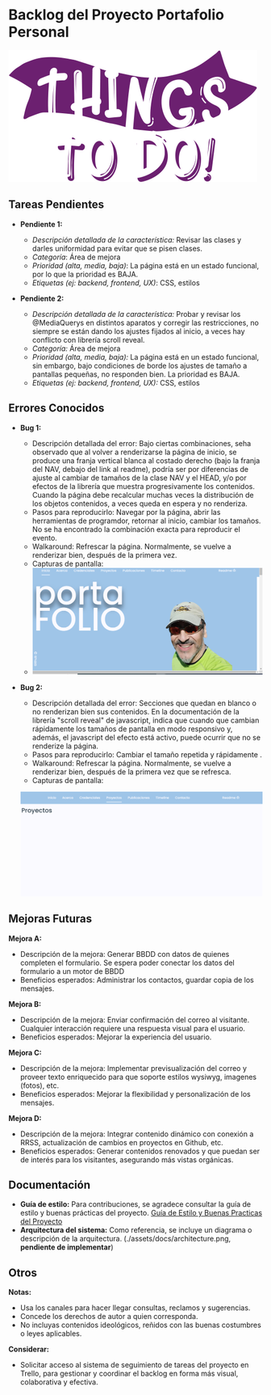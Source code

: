 # Backlog del Proyecto Portafolio Personal

![1723764740134](image/t2d/1723764740134.png)

## Tareas Pendientes

* **Pendiente 1:**

  * *Descripción detallada de la característica:* Revisar las clases y darles uniformidad para evitar que se pisen clases.
  * *Categoría*: Área de mejora
  * *Prioridad (alta, media, baja)*: La página está en un estado funcional, por lo que la prioridad es BAJA.
  * *Etiquetas (ej: backend, frontend, UX)*: CSS, estilos
* **Pendiente 2:**

  * *Descripción detallada de la característica:* Probar y revisar los @MediaQuerys en distintos aparatos y corregir las restricciones, no siempre se están dando los ajustes fijados al inicio, a veces hay conflicto con librería scroll reveal.
  * *Categoría:* Área de mejora
  * *Prioridad (alta, media, baja):* La página está en un estado funcional, sin embargo, bajo condiciones de borde los ajustes de tamaño a pantallas pequeñas, no responden bien. La prioridad es BAJA.
  * *Etiquetas (ej: backend, frontend, UX):* CSS, estilos

## Errores Conocidos

* **Bug 1:**

  * Descripción detallada del error: Bajo ciertas combinaciones, seha observado que al volver a renderizarse la página de inicio, se produce una franja vertical blanca al costado derecho (bajo la franja del NAV, debajo del link al readme), podría ser por diferencias de ajuste al cambiar de tamaños de la clase NAV y el HEAD,  y/o por efectos de la librería que muestra progresivamente los contenidos. Cuando la página debe recalcular muchas veces la distribución de los objetos contenidos, a veces queda en espera y no renderiza.
  * Pasos para reproducirlo: Navegar por la página, abrir las herramientas de programdor, retornar al inicio, cambiar los tamaños. No se ha encontrado la combinación exacta para reproducir el evento.
  * Walkaround: Refrescar la página. Normalmente, se vuelve a renderizar bien, después de la primera vez.
  * Capturas de pantalla:
  * ![1723511989225](image/t2d/1723511989225.png)
* **Bug 2:**

  * Descripción detallada del error: Secciones que quedan en blanco o no renderizan bien sus contenidos. En la documentación de la librería "scroll reveal" de javascript, indica que cuando que cambian rápidamente los tamaños de pantalla en modo responsivo y, además, el javascript del efecto está activo, puede ocurrir que no se renderize la página.
  * Pasos para reproducirlo: Cambiar el tamaño repetida y rápidamente .
  * Walkaround: Refrescar la página. Normalmente, se vuelve a renderizar bien, después de la primera vez que se refresca.
  * Capturas de pantalla:

  ![1723409066303](image/t2d/1723409066303.png)

## Mejoras Futuras

**Mejora A:**

* Descripción de la mejora:  Generar BBDD con datos de quienes completen el formulario. Se espera poder conectar los datos del formulario a un motor de BBDD
* Beneficios esperados: Administrar los contactos, guardar copia de los mensajes.

**Mejora B:**

* Descripción de la mejora:  Enviar confirmación del correo al visitante. Cualquier interacción requiere una respuesta visual para el usuario.
* Beneficios esperados: Mejorar la experiencia del usuario.

**Mejora C:**

* Descripción de la mejora:  Implementar previsualización del correo y proveer texto enriquecido para que soporte estilos wysiwyg, imagenes (fotos), etc.
* Beneficios esperados: Mejorar la flexibilidad y personalización de los mensajes.

**Mejora D:**

* Descripción de la mejora:  Integrar contenido dinámico con conexión a RRSS, actualización de cambios en proyectos en Github, etc.
* Beneficios esperados: Generar contenidos renovados y que puedan ser de interés para los visitantes, asegurando más vistas orgánicas.

## Documentación

* **Guía de estilo:** Para contribuciones, se agradece consultar la guía de estilo y buenas prácticas del proyecto. [Guía de Estilo y Buenas Practicas del Proyecto](https://github.com/jcordovaj/jcordovaj.github.io/assets/docs/buenasPracticas.html)
* **Arquitectura del sistema:** Como referencia, se incluye un diagrama o descripción de la arquitectura. (./assets/docs/architecture.png, **pendiente de implementar**)

## Otros

**Notas:**

* Usa los canales para hacer llegar consultas, reclamos y sugerencias.
* Concede los derechos de autor a quien corresponda.
* No incluyas contenidos ideológicos, reñidos con las buenas costumbres o leyes aplicables.

**Considerar:**

* Solicitar acceso al sistema de seguimiento de tareas del proyecto en Trello, para gestionar y coordinar el backlog en forma más visual, colaborativa y efectiva.
